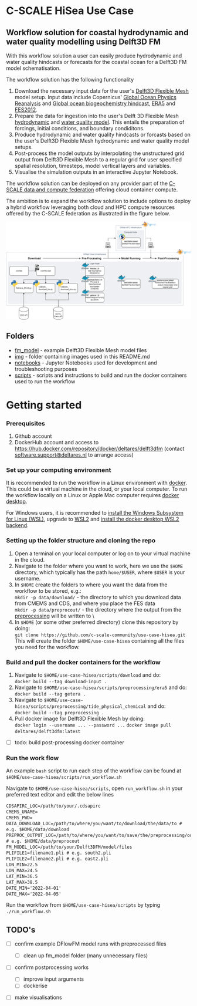 # C-SCALE HiSea Use Case
## Workflow solution for coastal hydrodynamic and water quality modelling using Delft3D FM

With this workflow solution a user can easily produce hydrodynamic and water quality hindcasts or forecasts for the coastal ocean for a Delft3D FM model schematisation.

The workflow solution has the following functionality

1. Download the necessary input data for the user's [Delft3D Flexible Mesh](https://www.deltares.nl/en/software/delft3d-flexible-mesh-suite/) model setup. Input data include Copernicus' [Global Ocean Physics Reanalysis](https://resources.marine.copernicus.eu/product-download/GLOBAL_REANALYSIS_PHY_001_030) and [Global ocean biogeochemistry hindcast](https://resources.marine.copernicus.eu/product-download/GLOBAL_REANALYSIS_BIO_001_029), [ERA5](https://cds.climate.copernicus.eu/cdsapp#!/dataset/reanalysis-era5-single-levels?tab=form) and [FES2012](https://www.aviso.altimetry.fr/es/data/products/auxiliary-products/global-tide-fes/description-fes2012.html).
2. Prepare the data for ingestion into the user's Delft 3D Flexible Mesh [hydrodynamic](https://www.deltares.nl/en/software/module/d-flow-flexible-mesh/) and [water quality model](https://www.deltares.nl/en/software/module/d-water-quality/). This entails the preparation of forcings, initial conditions, and boundary condiditons.
3. Produce hydrodynamic and water quality hindcasts or forcasts based on the user's Delft3D Flexible Mesh hydrodynamic and water quality model setups.
4. Post-process the model outputs by interpolating the unstructured grid output from Delft3D Flexible Mesh to a regular grid for user specified spatial resolution, timesteps, model vertical layers and variables.
5. Visualise the simulation outputs in an interactive Jupyter Notebook.

The workflow solution can be deployed on any provider part of the [C-SCALE data and compute federation](https://c-scale.eu/) offering cloud container compute.

The ambition is to expand the workflow solution to include options to deploy a hybrid workflow leveraging both cloud and HPC compute resources offered by the C-SCALE federation as illustrated in the figure below.

![workflow](./img/cloud_hpc_workflow.png)

## Folders

* [fm_model](https://github.com/c-scale-community/use-case-hisea/tree/main/fm_model) - example Delft3D Flexible Mesh model files
* [img](https://github.com/c-scale-community/use-case-hisea/tree/main/img) - folder containing images used in this README.md
* [notebooks](https://github.com/c-scale-community/use-case-hisea/tree/main/notebooks) - Jupyter Notebooks used for development and troubleshooting purposes
* [scripts](https://github.com/c-scale-community/use-case-hisea/tree/main/scripts) - scripts and instructions to build and run the docker containers used to run the workflow

# Getting started

### Prerequisites
1. Github account
2. DockerHub account and access to https://hub.docker.com/repository/docker/deltares/delft3dfm (contact software.support@deltares.nl to arrange access)

### Set up your computing environment

It is recommended to run the workflow in a Linux environment with [docker](https://www.docker.com/). This could be a virtual machine in the cloud, or your local computer. To run the workflow locally on a Linux or Apple Mac computer requires [docker desktop](https://www.docker.com/products/docker-desktop/). 

For Windows users, it is recommended to [install the Windows Subsystem for Linux (WSL)](https://docs.microsoft.com/en-us/windows/wsl/install), upgrade to [WSL2](https://docs.microsoft.com/en-us/windows/wsl/install#upgrade-version-from-wsl-1-to-wsl-2) and [install the docker desktop WSL2 backend](https://docs.docker.com/desktop/windows/wsl/).

### Setting up the folder structure and cloning the repo

1. Open a terminal on your local computer or log on to your virtual machine in the cloud.
2. Navigate to the folder where you want to work, here we use the `$HOME` directory, which typically has the path `home/$USER`, where `$USER` is your username.
3. In `$HOME` create the folders to where you want the data from the workflow to be stored, e.g.: \
	`mkdir -p data/download/` - the directory to which you download data from CMEMS and CDS, and where you place the FES data \
	`mkdir -p data/preprocout/` - the directory where the output from the [preprocessing](https://github.com/c-scale-community/use-case-hisea/tree/main/scripts/preprocessing) will be written to \
4. In `$HOME` (or some other preferred directory) clone this repository by doing: \
	`git clone https://github.com/c-scale-community/use-case-hisea.git` \
	This will create the folder `$HOME/use-case-hisea` containing all the files you need for the workflow.
	
### Build and pull the docker containers for the workflow

1. Navigate to `$HOME/use-case-hisea/scripts/download` and do: \
	`docker build --tag download-input .`
2. Navigate to `$HOME/use-case-hisea/scripts/preprocessing/era5` and do: \
	`docker build --tag getera .`
3. Navigate to `$HOME/use-case-hisea/scripts/preprocessing/tide_physical_chemical` and do: \
	`docker build --tag preprocessing .`
4. Pull docker image for Delft3D Flexible Mesh by doing: \
	`docker login --username ... --password ...`
	`docker image pull deltares/delft3dfm:latest`
- [ ] todo: build post-processing docker container

### Run the work flow

An example `bash` script to run each step of the workflow can be found at \
`$HOME/use-case-hisea/scripts/run_workflow.sh`

Navigate to `$HOME/use-case-hisea/scripts`, open `run_workflow.sh` in your preferred text editor and edit the below lines

```
CDSAPIRC_LOC=/path/to/your/.cdsapirc
CMEMS_UNAME= 
CMEMS_PWD=
DATA_DOWNLOAD_LOC=/path/to/where/you/want/to/download/the/data/to # e.g. $HOME/data/download
PREPROC_OUTPUT_LOC=/path/to/where/you/want/to/save/the/preprocessing/output # e.g. $HOME/data/preprocout
FM_MODEL_LOC=/path/to/your/Delft3DFM/model/files 
PLIFILE1=filename1.pli # e.g. south2.pli
PLIFILE2=filename2.pli # e.g. east2.pli
LON_MIN=22.5
LON_MAX=24.5
LAT_MIN=36.5
LAT_MAX=38.5
DATE_MIN='2022-04-01'
DATE_MAX='2022-04-05'
```

Run the workflow from `$HOME/use-case-hisea/scripts` by typing `./run_workflow.sh`


## TODO's

- [ ] confirm example DFlowFM model runs with preprocessed files
	- [ ] clean up fm_model folder (many unnecessary files)
- [ ] confirm postprocessing works
	- [ ] improve input arguments
	- [ ] dockerise
- [ ] make visualisations


